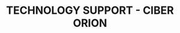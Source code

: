 ---
title: "TECHNOLOGY SUPPORT - CIBER ORION"
url: /puerto-ayora-santa-cruz/technology-support-ciber-orion/
shop: quiosco
---